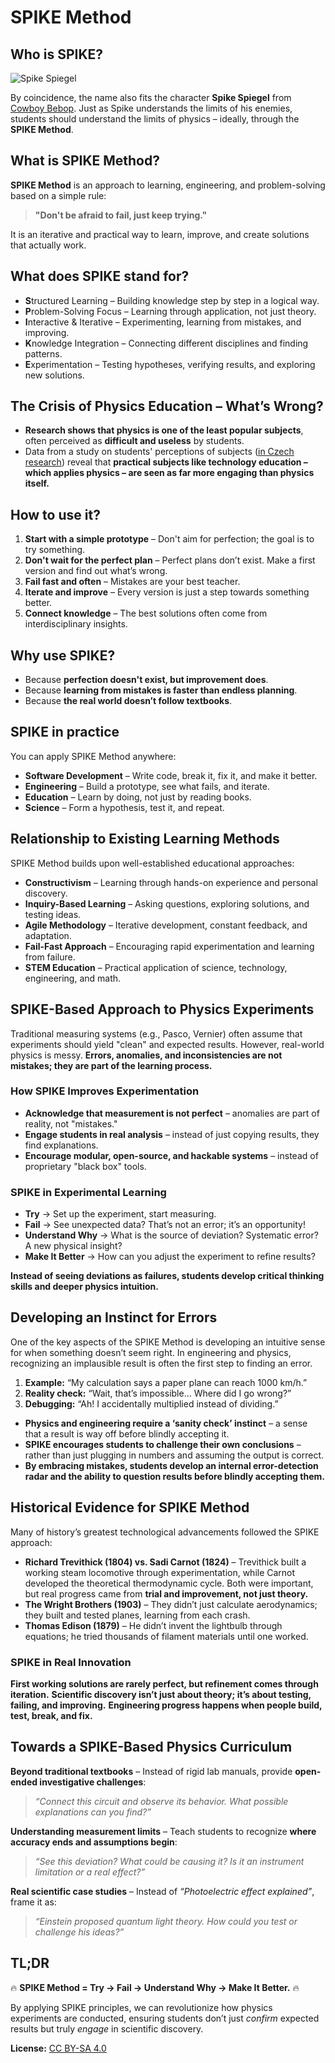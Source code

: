 # SPIKE Method

## Who is SPIKE? 

![Spike Spiegel](https://static.wikia.nocookie.net/cowboybebop/images/7/73/Screen_Shot_2013-12-11_at_12.52.29_PM.png/revision/latest?cb=20140404054920 "Spike Spiegel")

By coincidence, the name also fits the character **Spike Spiegel** from [Cowboy Bebop](https://www.imdb.com/title/tt0213338/). Just as Spike understands the limits of his enemies, students should understand the limits of physics – ideally, through the **SPIKE Method**.

## What is SPIKE Method?
**SPIKE Method** is an approach to learning, engineering, and problem-solving based on a simple rule:

> **"Don't be afraid to fail, just keep trying."**

It is an iterative and practical way to learn, improve, and create solutions that actually work.

## What does SPIKE stand for?

- **S**tructured Learning – Building knowledge step by step in a logical way.
- **P**roblem-Solving Focus – Learning through application, not just theory.
- **I**nteractive & Iterative – Experimenting, learning from mistakes, and improving.
- **K**nowledge Integration – Connecting different disciplines and finding patterns.
- **E**xperimentation – Testing hypotheses, verifying results, and exploring new solutions.

## The Crisis of Physics Education – What’s Wrong?
 - **Research shows that physics is one of the least popular subjects**, often perceived as **difficult and useless** by students.
 - Data from a study on students' perceptions of subjects ([in Czech research](https://pages.pedf.cuni.cz/pedagogika/?attachment_id=953&edmc=953)) reveal that **practical subjects like technology education – which applies physics – are seen as far more engaging than physics itself.**

## How to use it?
1. **Start with a simple prototype** – Don't aim for perfection; the goal is to try something.
2. **Don't wait for the perfect plan** – Perfect plans don’t exist. Make a first version and find out what’s wrong.
3. **Fail fast and often** – Mistakes are your best teacher.
4. **Iterate and improve** – Every version is just a step towards something better.
5. **Connect knowledge** – The best solutions often come from interdisciplinary insights.

## Why use SPIKE?
- Because **perfection doesn't exist, but improvement does**.
- Because **learning from mistakes is faster than endless planning**.
- Because **the real world doesn’t follow textbooks**.

## SPIKE in practice
You can apply SPIKE Method anywhere:
- **Software Development** – Write code, break it, fix it, and make it better.
- **Engineering** – Build a prototype, see what fails, and iterate.
- **Education** – Learn by doing, not just by reading books.
- **Science** – Form a hypothesis, test it, and repeat.

## Relationship to Existing Learning Methods
SPIKE Method builds upon well-established educational approaches:
- **Constructivism** – Learning through hands-on experience and personal discovery.
- **Inquiry-Based Learning** – Asking questions, exploring solutions, and testing ideas.
- **Agile Methodology** – Iterative development, constant feedback, and adaptation.
- **Fail-Fast Approach** – Encouraging rapid experimentation and learning from failure.
- **STEM Education** – Practical application of science, technology, engineering, and math.

## SPIKE-Based Approach to Physics Experiments
Traditional measuring systems (e.g., Pasco, Vernier) often assume that experiments should yield "clean" and expected results. However, real-world physics is messy. **Errors, anomalies, and inconsistencies are not mistakes; they are part of the learning process.**

### **How SPIKE Improves Experimentation**
- **Acknowledge that measurement is not perfect** – anomalies are part of reality, not "mistakes."
- **Engage students in real analysis** – instead of just copying results, they find explanations.
- **Encourage modular, open-source, and hackable systems** – instead of proprietary "black box" tools.

### **SPIKE in Experimental Learning**
- **Try** → Set up the experiment, start measuring.
- **Fail** → See unexpected data? That’s not an error; it’s an opportunity!
- **Understand Why** → What is the source of deviation? Systematic error? A new physical insight?
- **Make It Better** → How can you adjust the experiment to refine results?

**Instead of seeing deviations as failures, students develop critical thinking skills and deeper physics intuition.**

## Developing an Instinct for Errors
One of the key aspects of the SPIKE Method is developing an intuitive sense for when something doesn’t seem right. In engineering and physics, recognizing an implausible result is often the first step to finding an error.

1. **Example:** “My calculation says a paper plane can reach 1000 km/h.”
2. **Reality check:** “Wait, that’s impossible… Where did I go wrong?”
3. **Debugging:** “Ah! I accidentally multiplied instead of dividing.”

- **Physics and engineering require a ‘sanity check’ instinct** – a sense that a result is way off before blindly accepting it.
- **SPIKE encourages students to challenge their own conclusions** – rather than just plugging in numbers and assuming the output is correct.
- **By embracing mistakes, students develop an internal error-detection radar and the ability to question results before blindly accepting them.**

## Historical Evidence for SPIKE Method
Many of history’s greatest technological advancements followed the SPIKE approach:
- **Richard Trevithick (1804) vs. Sadi Carnot (1824)** – Trevithick built a working steam locomotive through experimentation, while Carnot developed the theoretical thermodynamic cycle. Both were important, but real progress came from **trial and improvement, not just theory.**
- **The Wright Brothers (1903)** – They didn’t just calculate aerodynamics; they built and tested planes, learning from each crash.
- **Thomas Edison (1879)** – He didn’t invent the lightbulb through equations; he tried thousands of filament materials until one worked.

### **SPIKE in Real Innovation**
**First working solutions are rarely perfect, but refinement comes through iteration.**
**Scientific discovery isn’t just about theory; it’s about testing, failing, and improving.**
**Engineering progress happens when people build, test, break, and fix.**

## Towards a SPIKE-Based Physics Curriculum
**Beyond traditional textbooks** – Instead of rigid lab manuals, provide **open-ended investigative challenges**:
> *“Connect this circuit and observe its behavior. What possible explanations can you find?”*

**Understanding measurement limits** – Teach students to recognize **where accuracy ends and assumptions begin**:
> *“See this deviation? What could be causing it? Is it an instrument limitation or a real effect?”*

**Real scientific case studies** – Instead of *“Photoelectric effect explained”*, frame it as:
> *“Einstein proposed quantum light theory. How could you test or challenge his ideas?”*

## TL;DR
🔥 **SPIKE Method = Try → Fail → Understand Why → Make It Better.** 🔥

By applying SPIKE principles, we can revolutionize how physics experiments are conducted, ensuring students don’t just *confirm* expected results but truly *engage* in scientific discovery.

**License:** [CC BY-SA 4.0](https://creativecommons.org/licenses/by-sa/4.0/)

